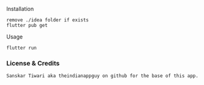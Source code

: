 Installation

```
remove ./idea folder if exists
flutter pub get
```
Usage 

```
flutter run
```

### License & Credits

    Sanskar Tiwari aka theindianappguy on github for the base of this app.
